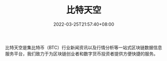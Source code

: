 ﻿---
weight: 
title: "比特天空"
description: "比特天空是集比特币（BTC）行业新闻资讯以及行情分析等一站式区块链数据信息服务平台，我们致力于为区块链创业者和数字货币投资者提供方便快捷的服务"
date: 2022-03-25T21:57:40+08:00
lastmod: 2022-03-25T16:45:40+08:00
draft: false
authors: ["Metabd"]
featuredImage: "bitetiankong.jpg"
link: ""
tags: ["元宇宙资讯","比特天空"]
categories: ["navigation"]
navigation: ["元宇宙资讯"]
lightgallery: true
toc: true
pinned: false
recommend: false
recommend1: false
---
比特天空是集比特币（BTC）行业新闻资讯以及行情分析等一站式区块链数据信息服务平台，我们致力于为区块链创业者和数字货币投资者提供方便快捷的服务。
